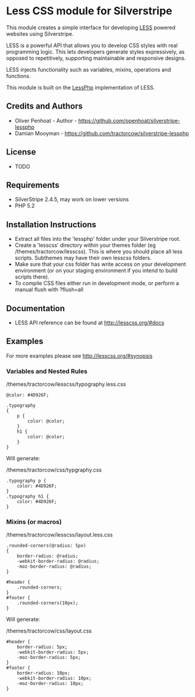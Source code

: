 # Less CSS module for Silverstripe

This module creates a simple interface for developing [LESS](http://lesscss.org/) powered websites using Silverstripe.

LESS is a powerful API that allows you to develop CSS styles with real programming logic. This lets developers
generate styles expressively, as opposed to repetitively, supporting maintainable and responsive designs.

LESS injects functionality such as variables, mixins, operations and functions.

This module is built on the [LessPhp](http://leafo.net/lessphp/) implementation of LESS.

## Credits and Authors

 * Oliver Penhoat - Author - <https://github.com/openhoat/silverstripe-lessphp>
 * Damian Mooyman - <https://github.com/tractorcow/silverstripe-lessphp>

## License

 * TODO

## Requirements

 * SilverStripe 2.4.5, may work on lower versions
 * PHP 5.2

## Installation Instructions

 * Extract all files into the 'lessphp' folder under your Silverstripe root.
 * Create a 'lesscss' directory within your themes folder (eg /themes/tractorcow/lesscss).
   This is where you should place all less scripts. Subthemes may have their own lesscss folders.
 * Make sure that your css folder has write access on your development environment (or on your staging
   environment if you intend to build scripts there).
 * To compile CSS files either run in development mode, or perform a manual flush with ?flush=all

## Documentation

 * LESS API reference can be found at <http://lesscss.org/#docs>

## Examples

For more examples please see <http://lesscss.org/#synopsis>

### Variables and Nested Rules

/themes/tractorcow/lesscss/typography.less.css

    @color: #4D926F;

    .typography
    { 
        p {
            color: @color;
        }
        h1 {
            color: @color;
        }
    }

Will generate:

/themes/tractorcow/css/typgraphy.css

    .typography p {
        color: #4D926F;
    }
    .typography h1 {
        color: #4D926F;
    }

### Mixins (or macros)

/themes/tractorcow/lesscss/layout.less.css

    .rounded-corners(@radius: 5px)
    {
        border-radius: @radius;
        -webkit-border-radius: @radius;
        -moz-border-radius: @radius;
    }

    #header {
        .rounded-corners;
    }
    #footer {
        .rounded-corners(10px);
    }

Will generate:

/themes/tractorcow/css/layout.css

    #header {
        border-radius: 5px;
        -webkit-border-radius: 5px;
        -moz-border-radius: 5px;
    }
    #footer {
        border-radius: 10px;
        -webkit-border-radius: 10px;
        -moz-border-radius: 10px;
    }